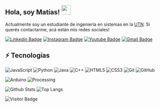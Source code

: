 ## Hola, soy Matías! <img src="https://raw.githubusercontent.com/aemmadi/aemmadi/master/wave.gif" width="30px">

Actualmente soy un estudiante de ingeniería en sistemas en la [UTN](https://www.utn.edu.ar/es/).
Si querés contactarme, acá están mis redes sociales!

[![Linkedin Badge](https://img.shields.io/badge/-anirudhemmadi-blue?style=flat-square&logo=Linkedin&logoColor=white&link=https://www.linkedin.com/in/matías-boldrini-93b146192/)]( https://www.linkedin.com/in/matías-boldrini-93b146192/)
[![Instagram Badge](https://img.shields.io/badge/-kanna6501-purple?style=flat-square&logo=instagram&logoColor=white&link=https://www.instagram.com/matibol_16/)](https://www.instagram.com/matibol_16/)
[![Youtube Badge](https://img.shields.io/badge/-koolkanna-darkred?style=flat-square&logo=youtube&logoColor=white&link=https://www.youtube.com/channel/UChnXf3O49gMiyDc_RhVcP7w)](https://www.youtube.com/channel/UChnXf3O49gMiyDc_RhVcP7w)
[![Gmail Badge](https://img.shields.io/badge/-matias@boldrini.com.ar-c14438?style=flat-square&logo=Gmail&logoColor=white&link=mailto:matias@boldrini.com.ar)](matias@boldrini.com.ar)

## ⚡ Tecnologías

![JavaScript](https://img.shields.io/badge/-JavaScript-black?style=flat-square&logo=javascript)
![Python](https://img.shields.io/badge/-Python-black?style=flat-square&logo=Python)
![Java](https://img.shields.io/badge/-java-E34A86?style=flat-square&logo=java)
![C++](https://img.shields.io/badge/-C++-00599C?style=flat-square&logo=c)
![HTML5](https://img.shields.io/badge/-HTML5-E34F26?style=flat-square&logo=html5&logoColor=white)
![CSS3](https://img.shields.io/badge/-CSS3-1572B6?style=flat-square&logo=css3)
![Git](https://img.shields.io/badge/-Git-black?style=flat-square&logo=git)
![GitHub](https://img.shields.io/badge/-GitHub-181717?style=flat-square&logo=github)

![Arduino](https://img.shields.io/badge/-Arduino-darkblue?style=flat-square&logo=arduino)
![Processing](https://img.shields.io/badge/-Processing-C51A4A?style=flat-square&logo=processing)

![Github Stats](https://github-readme-stats.vercel.app/api?username=ShadowFighter99&count_private=true&show_icons=true&include_all_commits=true)
![Top Langs](https://github-readme-stats.vercel.app/api/top-langs/?username=ShadowFighter99&layout=compact)

![Visitor Badge](https://visitor-badge.laobi.icu/badge?page_id=ShadowFighter99.ShadowFighter99)
